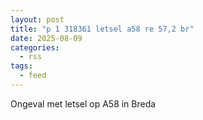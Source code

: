 ```yaml
---
layout: post
title: "p 1 318361 letsel a58 re 57,2 br"
date: 2025-08-09
categories: 
  - rss
tags: 
  - feed
---
```


Ongeval met letsel op A58 in Breda
